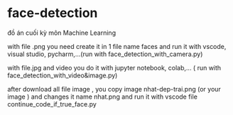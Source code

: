 # face-detection
đồ án cuối kỳ môn Machine Learning

with file .png you need create it in 1 file name faces and run it with vscode, visual studio, pycharm,...(run with face_detection_with_camera.py)

with file.jpg and video you do it with jupyter notebook, colab,... ( run with face_detection_with_video&image.py)

after download all file image , you copy image nhat-dep-trai.png (or your image ) and changes it name nhat.png and run it with vscode file continue_code_if_true_face.py 
